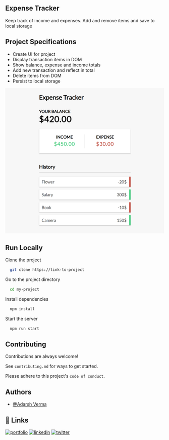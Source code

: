 ## Expense Tracker
Keep track of income and expenses. Add and remove items and save to local storage

## Project Specifications
- Create UI for project
- Display transaction items in DOM
- Show balance, expense and income totals
- Add new transaction and reflect in total
- Delete items from DOM
- Persist to local storage

![img](expense-tracker-react.png)

## Run Locally

Clone the project

```bash
  git clone https://link-to-project
```

Go to the project directory

```bash
  cd my-project
```

Install dependencies

```bash
  npm install
```

Start the server

```bash
  npm run start
```

## Contributing

Contributions are always welcome!

See `contributing.md` for ways to get started. 

Please adhere to this project's `code of conduct`.


## Authors

- [@Adarsh Verma](https://www.github.com/AdarshTheki)



## 🔗 Links
[![portfolio](https://img.shields.io/badge/my_portfolio-000?style=for-the-badge&logo=ko-fi&logoColor=white)](https://katherineoelsner.com/)
[![linkedin](https://img.shields.io/badge/linkedin-0A66C2?style=for-the-badge&logo=linkedin&logoColor=white)](https://www.linkedin.com/)
[![twitter](https://img.shields.io/badge/twitter-1DA1F2?style=for-the-badge&logo=twitter&logoColor=white)](https://twitter.com/)

